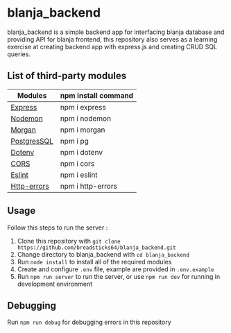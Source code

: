 # blanja_backend
blanja_backend is a simple backend app for interfacing blanja database and providing API for blanja frontend, 
this repository also serves as a learning exercise at creating backend app with express.js and creating CRUD SQL queries.

## List of third-party modules
| Modules | npm install command |
| ------ | ------ |
| [Express] | npm i express  |
| [Nodemon] | npm i nodemon  |
| [Morgan] |  npm i morgan  |
| [PostgresSQL] | npm i pg |
| [Dotenv] | npm i dotenv |
| [CORS] | npm i cors |
| [Eslint] | npm i eslint |
| [Http-errors] | npm i http-errors |

[express]: <http://expressjs.com>
[Nodemon]: <https://www.npmjs.com/package/nodemon>
[Morgan]: <https://www.npmjs.com/package/morgan>
[PostgresSQL]: <https://node-postgres.com>
[Dotenv]: <https://www.npmjs.com/package/dotenv>
[CORS]: <https://www.npmjs.com/package/cors>
[Eslint]: <https://eslint.org>
[Http-errors]: <https://www.npmjs.com/package/http-errors>



## Usage
Follow this steps to run the server :
1. Clone this repository with `git clone https://github.com/breadsticks64/blanja_backend.git`
2. Change directory to blanja_backend with `cd blanja_backend`
3. Run `node install` to install all of the required modules
4. Create and configure `.env` file, example are provided in `.env.example`
5. Run `npm run server` to run the server, or use `npm run dev` for running in development environment


## Debugging
Run `npm run debug` for debugging errors in this repository